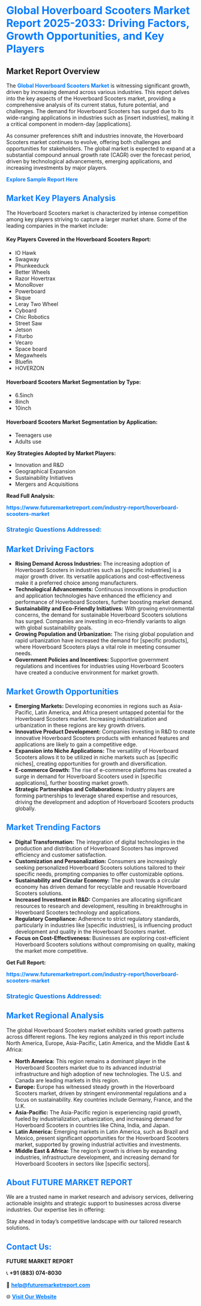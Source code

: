 <h1 style="color: #007BFF;">Global Hoverboard Scooters Market Report 2025-2033: Driving Factors, Growth Opportunities, and Key Players</h1>

<section id="overview">
<h2>Market Report Overview</h2>
<p>The <a href="https://www.futuremarketreport.com/industry-report/hoverboard-scooters-market" style="color: #007BFF; text-decoration: none;"><strong>Global Hoverboard Scooters Market</strong></a> is witnessing significant growth, driven by increasing demand across various industries. This report delves into the key aspects of the Hoverboard Scooters market, providing a comprehensive analysis of its current status, future potential, and challenges. The demand for Hoverboard Scooters has surged due to its wide-ranging applications in industries such as [insert industries], making it a critical component in modern-day [applications].</p>
<p>As consumer preferences shift and industries innovate, the Hoverboard Scooters market continues to evolve, offering both challenges and opportunities for stakeholders. The global market is expected to expand at a substantial compound annual growth rate (CAGR) over the forecast period, driven by technological advancements, emerging applications, and increasing investments by major players.</p>
</section>

<section id="overview">
<p><a href="https://www.futuremarketreport.com/request-sample/reportId=53333" style="color: #007BFF; text-decoration: none;"><strong>Explore Sample Report Here</strong></a></p>
</section>

<section id="key-players">
<h2 style="color: #007BFF;">Market Key Players Analysis</h2>
<p>The Hoverboard Scooters market is characterized by intense competition among key players striving to capture a larger market share. Some of the leading companies in the market include:</p>
<h4>Key Players Covered in the Hoverboard Scooters Report:</h4>
<ul><li>IO Hawk</li><li>Swagway</li><li>Phunkeeduck</li><li>Better Wheels</li><li>Razor Hovertrax</li><li>MonoRover</li><li>Powerboard</li><li>Skque</li><li>Leray Two Wheel</li><li>Cyboard</li><li>Chic Robotics</li><li>Street Saw</li><li>Jetson</li><li>Fiturbo</li><li>Vecaro</li><li>Space board</li><li>Megawheels</li><li>Bluefin</li><li>HOVERZON</li></ul>
<h4>Hoverboard Scooters Market Segmentation by Type:</h4>
<ul><li>6.5inch</li><li>8inch</li><li>10inch</li></ul>

<h4>Hoverboard Scooters Market Segmentation by Application:</h4>
<ul><li>Teenagers use</li><li>Adults use</li></ul>
<p><strong>Key Strategies Adopted by Market Players:</strong></p>
<ul>
<li>Innovation and R&D</li>
<li>Geographical Expansion</li>
<li>Sustainability Initiatives</li>
<li>Mergers and Acquisitions</li>
</ul>
</section>

<section>
<p><strong>Read Full Analysis: </strong></p><a href="https://www.futuremarketreport.com/industry-report/hoverboard-scooters-market" style="color: #007BFF; text-decoration: none;"><strong>https://www.futuremarketreport.com/industry-report/hoverboard-scooters-market</strong></a>
<h3 style="color: #007BFF;">Strategic Questions Addressed:</h3>
</section>

<section id="driving-factors">
<h2 style="color: #007BFF;">Market Driving Factors</h2>
<ul>
<li><strong>Rising Demand Across Industries:</strong> The increasing adoption of Hoverboard Scooters in industries such as [specific industries] is a major growth driver. Its versatile applications and cost-effectiveness make it a preferred choice among manufacturers.</li>
<li><strong>Technological Advancements:</strong> Continuous innovations in production and application technologies have enhanced the efficiency and performance of Hoverboard Scooters, further boosting market demand.</li>
<li><strong>Sustainability and Eco-Friendly Initiatives:</strong> With growing environmental concerns, the demand for sustainable Hoverboard Scooters solutions has surged. Companies are investing in eco-friendly variants to align with global sustainability goals.</li>
<li><strong>Growing Population and Urbanization:</strong> The rising global population and rapid urbanization have increased the demand for [specific products], where Hoverboard Scooters plays a vital role in meeting consumer needs.</li>
<li><strong>Government Policies and Incentives:</strong> Supportive government regulations and incentives for industries using Hoverboard Scooters have created a conducive environment for market growth.</li>
</ul>
</section>

<section id="growth-opportunities">
<h2 style="color: #007BFF;">Market Growth Opportunities</h2>
<ul>
<li><strong>Emerging Markets:</strong> Developing economies in regions such as Asia-Pacific, Latin America, and Africa present untapped potential for the Hoverboard Scooters market. Increasing industrialization and urbanization in these regions are key growth drivers.</li>
<li><strong>Innovative Product Development:</strong> Companies investing in R&D to create innovative Hoverboard Scooters products with enhanced features and applications are likely to gain a competitive edge.</li>
<li><strong>Expansion into Niche Applications:</strong> The versatility of Hoverboard Scooters allows it to be utilized in niche markets such as [specific niches], creating opportunities for growth and diversification.</li>
<li><strong>E-commerce Growth:</strong> The rise of e-commerce platforms has created a surge in demand for Hoverboard Scooters used in [specific applications], further boosting market growth.</li>
<li><strong>Strategic Partnerships and Collaborations:</strong> Industry players are forming partnerships to leverage shared expertise and resources, driving the development and adoption of Hoverboard Scooters products globally.</li>
</ul>
</section>

<section id="trending-factors">
<h2 style="color: #007BFF;">Market Trending Factors</h2>
<ul>
<li><strong>Digital Transformation:</strong> The integration of digital technologies in the production and distribution of Hoverboard Scooters has improved efficiency and customer satisfaction.</li>
<li><strong>Customization and Personalization:</strong> Consumers are increasingly seeking personalized Hoverboard Scooters solutions tailored to their specific needs, prompting companies to offer customizable options.</li>
<li><strong>Sustainability and Circular Economy:</strong> The push towards a circular economy has driven demand for recyclable and reusable Hoverboard Scooters solutions.</li>
<li><strong>Increased Investment in R&D:</strong> Companies are allocating significant resources to research and development, resulting in breakthroughs in Hoverboard Scooters technology and applications.</li>
<li><strong>Regulatory Compliance:</strong> Adherence to strict regulatory standards, particularly in industries like [specific industries], is influencing product development and quality in the Hoverboard Scooters market.</li>
<li><strong>Focus on Cost-Effectiveness:</strong> Businesses are exploring cost-efficient Hoverboard Scooters solutions without compromising on quality, making the market more competitive.</li>
</ul>
</section>

<section>
<p><strong>Get Full Report: </strong></p><a href="https://www.futuremarketreport.com/industry-report/hoverboard-scooters-market" style="color: #007BFF; text-decoration: none;"><strong>https://www.futuremarketreport.com/industry-report/hoverboard-scooters-market</strong></a>
<h3 style="color: #007BFF;">Strategic Questions Addressed:</h3>
</section>


<section id="regional-analysis">
<h2 style="color: #007BFF;">Market Regional Analysis</h2>
<p>The global Hoverboard Scooters market exhibits varied growth patterns across different regions. The key regions analyzed in this report include North America, Europe, Asia-Pacific, Latin America, and the Middle East & Africa:</p>
<ul>
<li><strong>North America:</strong> This region remains a dominant player in the Hoverboard Scooters market due to its advanced industrial infrastructure and high adoption of new technologies. The U.S. and Canada are leading markets in this region.</li>
<li><strong>Europe:</strong> Europe has witnessed steady growth in the Hoverboard Scooters market, driven by stringent environmental regulations and a focus on sustainability. Key countries include Germany, France, and the U.K.</li>
<li><strong>Asia-Pacific:</strong> The Asia-Pacific region is experiencing rapid growth, fueled by industrialization, urbanization, and increasing demand for Hoverboard Scooters in countries like China, India, and Japan.</li>
<li><strong>Latin America:</strong> Emerging markets in Latin America, such as Brazil and Mexico, present significant opportunities for the Hoverboard Scooters market, supported by growing industrial activities and investments.</li>
<li><strong>Middle East & Africa:</strong> The region’s growth is driven by expanding industries, infrastructure development, and increasing demand for Hoverboard Scooters in sectors like [specific sectors].</li>
</ul>
</section>

<footer>
<h2 style="color: #007BFF;">About FUTURE MARKET REPORT</h2>
<p>We are a trusted name in market research and advisory services, delivering actionable insights and strategic support to businesses across diverse industries. Our expertise lies in offering:</p>

<p>Stay ahead in today’s competitive landscape with our tailored research solutions.</p>

<h2 style="color: #007BFF;">Contact Us:</h2>
<p><strong>FUTURE MARKET REPORT</strong></p>
<p>📞 <strong>+91 (883) 074-8030</strong></p>
<p>📧 <strong><a href="mailto:help@futuremarketreport.com" style="color: #007BFF;">help@futuremarketreport.com</a></strong></p>
<p>🌐 <strong><a href="https://www.futuremarketreport.com/" style="color: #007BFF;">Visit Our Website</a></strong></p>
</footer>